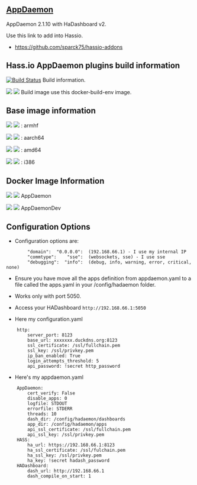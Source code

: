 ## [AppDaemon](https://github.com/home-assistant/appdaemon)

AppDaemon 2.1.10 with HaDashboard v2.

Use this link to add into Hassio.
- https://github.com/sparck75/hassio-addons

## Hass.io AppDaemon plugins build information

[![Build Status](https://travis-ci.org/sparck75/HA-addons.svg?branch=1.3)](https://travis-ci.org/sparck75/HA-addons)
Build information.

[![](https://images.microbadger.com/badges/image/homeassistant/docker-build-env.svg)](https://microbadger.com/images/homeassistant/docker-build-env "Get your own image badge on microbadger.com")
[![](https://images.microbadger.com/badges/version/homeassistant/docker-build-env.svg)](https://microbadger.com/images/homeassistant/docker-build-env "Get your own version badge on microbadger.com")
Build image use this docker-build-env image.

## Base image information
[![](https://images.microbadger.com/badges/image/homeassistant/armhf-base.svg)](https://microbadger.com/images/homeassistant/armhf-base "Get your own image badge on microbadger.com")
[![](https://images.microbadger.com/badges/version/homeassistant/armhf-base.svg)](https://microbadger.com/images/homeassistant/armhf-base "Get your own version badge on microbadger.com")
: armhf

[![](https://images.microbadger.com/badges/image/homeassistant/aarch64-base.svg)](https://microbadger.com/images/homeassistant/aarch64-base "Get your own image badge on microbadger.com")
[![](https://images.microbadger.com/badges/version/homeassistant/aarch64-base.svg)](https://microbadger.com/images/homeassistant/aarch64-base "Get your own version badge on microbadger.com")
: aarch64

[![](https://images.microbadger.com/badges/image/homeassistant/amd64-base.svg)](https://microbadger.com/images/homeassistant/amd64-base "Get your own image badge on microbadger.com")
[![](https://images.microbadger.com/badges/version/homeassistant/amd64-base.svg)](https://microbadger.com/images/homeassistant/amd64-base "Get your own version badge on microbadger.com")
: amd64

[![](https://images.microbadger.com/badges/image/homeassistant/i386-base.svg)](https://microbadger.com/images/homeassistant/i386-base "Get your own image badge on microbadger.com")
[![](https://images.microbadger.com/badges/version/homeassistant/i386-base.svg)](https://microbadger.com/images/homeassistant/i386-base "Get your own version badge on microbadger.com")
: i386
## Docker Image Information

[![](https://images.microbadger.com/badges/image/sparck75/armhf-addon-appdaemon:1.3.svg)](https://microbadger.com/images/sparck75/armhf-addon-appdaemon:1.3 "Get your own image badge on microbadger.com")
[![](https://images.microbadger.com/badges/version/sparck75/armhf-addon-appdaemon:1.3.svg)](https://microbadger.com/images/sparck75/armhf-addon-appdaemon:1.3 "Get your own version badge on microbadger.com")
AppDaemon

[![](https://images.microbadger.com/badges/image/sparck75/armhf-addon-appdaemon.svg)](https://microbadger.com/images/sparck75/armhf-addon-appdaemon "Get your own image badge on microbadger.com")
[![](https://images.microbadger.com/badges/version/sparck75/armhf-addon-appdaemon.svg)](https://microbadger.com/images/sparck75/armhf-addon-appdaemon "Get your own version badge on microbadger.com")
AppDaemonDev

## Configuration Options

- Configuration options are:
```
        "domain":  "0.0.0.0":  (192.168.66.1) - I use my internal IP 
        "commtype":    "sse":  (websockets, sse) - I use sse
        "debugging":  "info":  (debug, info, warning, error, critical, none)
```
- Ensure you have move all the apps definition from appdaemon.yaml to a file called the apps.yaml in your /config/hadaemon folder.

- Works only with port 5050.

- Access your HADashboard 
``
http://192.168.66.1:5050
``

- Here my configuration.yaml
```
	http:
		server_port: 8123
		base_url: xxxxxxx.duckdns.org:8123
		ssl_certificate: /ssl/fullchain.pem
		ssl_key: /ssl/privkey.pem
		ip_ban_enabled: True
		login_attempts_threshold: 5
		api_password: !secret http_password
```
- Here's my appdaemon.yaml
```
	AppDaemon:
		cert_verify: False
		disable_apps: 0
		logfile: STDOUT
		errorfile: STDERR
		threads: 10
		dash_dir: /config/hadaemon/dashboards
		app_dir: /config/hadaemon/apps
		api_ssl_certificate: /ssl/fullchain.pem
		api_ssl_key: /ssl/privkey.pem 
	HASS:
		ha_url: https://192.168.66.1:8123
		ha_ssl_certificate: /ssl/fulchain.pem
		ha_ssl_key: /ssl/privkey.pem
		ha_key: !secret hadash_password
	HADashboard:
		dash_url: http://192.168.66.1
		dash_compile_on_start: 1
```		
